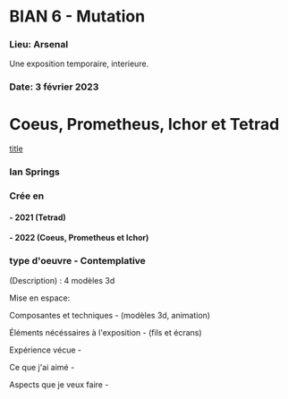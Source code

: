# BIAN 6 - Mutation

### Lieu: Arsenal

Une exposition temporaire, interieure.

### Date: 3 février 2023

# Coeus, Prometheus, Ichor et Tetrad

[title](https://www.example.com)

### **Ian Springs**

### Crée en 
#### - 2021 (Tetrad)
#### - 2022 (Coeus, Prometheus et Ichor)

### type d'oeuvre - Contemplative

(Description) :  4 modèles 3d 

Mise en espace: 

Composantes et techniques - (modèles 3d, animation)

Éléments nécéssaires à l'exposition - (fils et écrans)

Expérience vécue - 

Ce que j'ai aimé - 

Aspects que je veux faire - 

